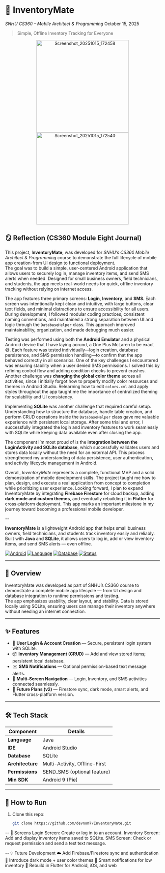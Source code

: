 # 💼 InventoryMate  
_SNHU CS360 – Mobile Architect & Programming_   October 15, 2025
> Simple, Offline Inventory Tracking for Everyone
<p align="center">
<img width="300" height="300" alt="Screenshot_20251015_172458" src="https://github.com/user-attachments/assets/858d9cc2-1c77-43d9-a6b7-0c7ff1043d50" />
<img width="300" height="300" alt="Screenshot_20251015_172540" src="https://github.com/user-attachments/assets/36c9dd27-b814-45d2-a363-539b3676e8d3" />
</p>

## 🪞 Reflection (CS360 Module Eight Journal)

This project, **InventoryMate**, was developed for *SNHU’s CS360 Mobile Architect & Programming* course to demonstrate the full lifecycle of mobile app creation-from UI design to functional deployment.  
The goal was to build a simple, user-centered Android application that allows users to securely log in, manage inventory items, and send SMS alerts when needed. Designed for small business owners, field technicians, and students, the app meets real-world needs for quick, offline inventory tracking without relying on internet access.  

The app features three primary screens: **Login**, **Inventory**, and **SMS**. Each screen was intentionally kept clean and intuitive, with large buttons, clear text fields, and minimal distractions to ensure accessibility for all users. During development, I followed modular coding practices, consistent naming conventions, and maintained a strong separation between UI and logic through the `DatabaseHelper` class. This approach improved maintainability, organization, and made debugging much easier.  

Testing was performed using both the **Android Emulator** and a physical Android device that I have laying aorund, a One Plus McLaren to be exact 😅. Each feature was tested individually—login creation, database persistence, and SMS permission handling—to confirm that the app behaved correctly in all scenarios. One of the key challenges I encountered was ensuring stability when a user denied SMS permissions. I solved this by refining control flow and adding condition checks to prevent crashes. Another challenge was **changing the global color theme** across all activities, since I initially forgot how to properly modify color resources and themes in Android Studio. Relearning how to edit `colors.xml` and apply styles throughout the app taught me the importance of centralized theming for scalability and UI consistency.  

Implementing **SQLite** was another challenge that required careful setup. Understanding how to structure the database, handle table creation, and perform CRUD operations inside the `DatabaseHelper` class gave me valuable experience with persistent local storage. After some trial and error, I successfully integrated the login and inventory features to work seamlessly with SQLite while keeping data available even after closing the app.  

The component I’m most proud of is the **integration between the LoginActivity and SQLite database**, which successfully validates users and stores data locally without the need for an external API. This process strengthened my understanding of data persistence, user authentication, and activity lifecycle management in Android.  

Overall, *InventoryMate* represents a complete, functional MVP and a solid demonstration of mobile development skills. The project taught me how to plan, design, and execute a real application from concept to completion while prioritizing user experience. Looking forward, I plan to expand InventoryMate by integrating **Firebase Firestore** for cloud backup, adding **dark mode and custom themes**, and eventually rebuilding it in **Flutter** for cross-platform deployment. This app marks an important milestone in my journey toward becoming a professional mobile developer.

--


**InventoryMate** is a lightweight Android app that helps small business owners, field technicians, and students track inventory easily and reliably.  
Built with **Java** and **SQLite**, it allows users to log in, add or view inventory items, and send SMS alerts — even offline.

[![Android](https://img.shields.io/badge/Platform-Android-green)]()
[![Language](https://img.shields.io/badge/Language-Java-blue)]()
[![Database](https://img.shields.io/badge/Database-SQLite-lightgrey)]()
[![Status](https://img.shields.io/badge/Version-1.0%20(MVP)-purple)]()

---

## 🧩 Overview
InventoryMate was developed as part of SNHU’s CS360 course to demonstrate a complete mobile app lifecycle — from UI design and database integration to runtime permissions and testing.  
The app emphasizes usability, clear layout, and stability. Data is stored locally using SQLite, ensuring users can manage their inventory anywhere without needing an internet connection.

---

## ✨ Features
- 🔐 **User Login & Account Creation** — Secure, persistent login system with SQLite.
- 📦 **Inventory Management (CRUD)** — Add and view stored items; persistent local database.
- ✉️ **SMS Notifications** — Optional permission-based text message alerts.
- 🧭 **Multi-Screen Navigation** — Login, Inventory, and SMS activities connected seamlessly.
- 🌙 **Future Plans (v2)** — Firestore sync, dark mode, smart alerts, and Flutter cross-platform version.

---

## 🛠️ Tech Stack
| Component | Details |
|------------|----------|
| **Language** | Java |
| **IDE** | Android Studio |
| **Database** | SQLite |
| **Architecture** | Multi-Activity, Offline-First |
| **Permissions** | SEND_SMS (optional feature) |
| **Min SDK** | Android 9 (Pie) |

---

## 🚀 How to Run
1. Clone this repo:
   ```bash
   git clone https://github.com/devnom7/InventoryMate.git
--
📱 Screens
Login Screen: Create or log in to an account.
Inventory Screen: Add and display inventory items saved to SQLite.
SMS Screen: Check or request permission and send a test text message.

--
💡 Future Development
☁️ Add Firebase/Firestore sync and authentication
🌙 Introduce dark mode + user color themes
🔔 Smart notifications for low inventory
🧩 Rebuild in Flutter for Android, iOS, and web

   

